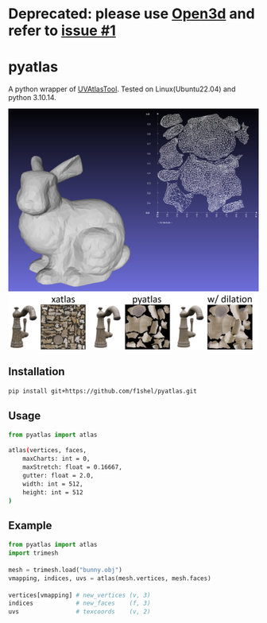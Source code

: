 # Deprecated: please use [Open3d](https://www.open3d.org/docs/release/python_api/open3d.t.geometry.TriangleMesh.html#open3d.t.geometry.TriangleMesh.compute_uvatlas) and refer to [issue #1](https://github.com/f1shel/pyatlas/issues/1)

# pyatlas

A python wrapper of [UVAtlasTool](https://github.com/microsoft/UVAtlas). Tested on Linux(Ubuntu22.04) and python 3.10.14.

<img src="./assets/bunny.png" width=512px />

<img src="./assets/comp.png" width=1024px />


## Installation

```bash
pip install git+https://github.com/f1shel/pyatlas.git
```

## Usage

```python
from pyatlas import atlas
```
```bash
atlas(vertices, faces,
    maxCharts: int = 0,
    maxStretch: float = 0.16667,
    gutter: float = 2.0,
    width: int = 512,
    height: int = 512
)
```

## Example
```python
from pyatlas import atlas
import trimesh

mesh = trimesh.load("bunny.obj")
vmapping, indices, uvs = atlas(mesh.vertices, mesh.faces)

vertices[vmapping] # new_vertices (v, 3)
indices            # new_faces    (f, 3)
uvs                # texcoords    (v, 2)
```
